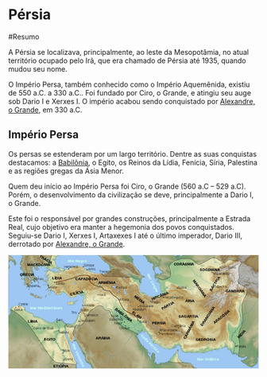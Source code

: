 # Pérsia 

#Resumo

A Pérsia se localizava, principalmente, ao leste da Mesopotâmia, no atual território ocupado pelo Irã, que era chamado de Pérsia até 1935, quando mudou seu nome.

O Império Persa, também conhecido como o Império Aquemênida, existiu de 550 a.C. a 330 a.C.. Foi fundado por Ciro, o Grande, e atingiu seu auge sob Dario I e Xerxes I. O império acabou sendo conquistado por [Alexandre, o Grande](alexandre_o_grande), em 330 a.C.

## Império Persa

Os persas se estenderam por um largo território. Dentre as suas conquistas destacamos: a [Babilônia](babilonia), o Egito, os Reinos da Lídia, Fenícia, Síria, Palestina e as regiões gregas da Ásia Menor.

Quem deu início ao Império Persa foi Ciro, o Grande (560 a.C – 529 a.C). Porém, o desenvolvimento da civilização se deve, principalmente a Dario I, o Grande.

Este foi o responsável por grandes construções, principalmente a Estrada Real, cujo objetivo era manter a hegemonia dos povos conquistados. Seguiu-se Dario I, Xerxes I, Artaxexes I até o último imperador, Dario III, derrotado por [Alexandre, o Grande](alexandre_o_grande).

![Mapa](persiamapa.jpg)
